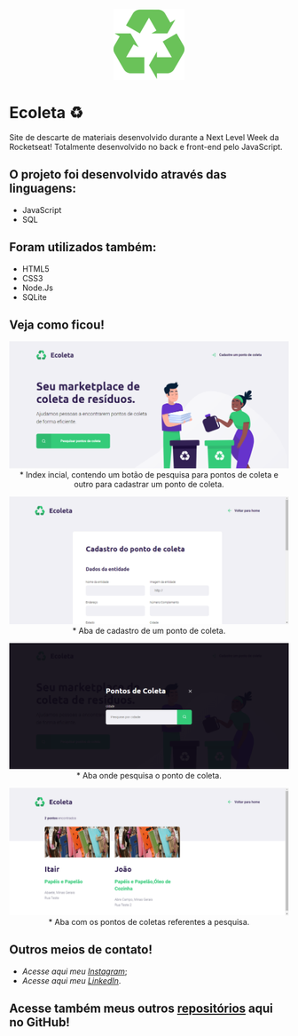 
<p align="center">
<img src="https://github.com/MatheusFranciscone/site-ecoleta/blob/master/images/logo.png
">
</p>

# Ecoleta ♻️
 Site de descarte de materiais desenvolvido durante a Next Level Week da Rocketseat!
 Totalmente desenvolvido no back e front-end pelo JavaScript.

## O projeto foi desenvolvido através das linguagens: 
 * JavaScript
 * SQL
 
## Foram utilizados também:
 * HTML5
 * CSS3
 * Node.Js
 * SQLite

## Veja como ficou!

 <p align="center">
<img src="https://github.com/MatheusFranciscone/site-ecoleta/blob/master/images/print1.png">
 * Index incial, contendo um botão de pesquisa para pontos de coleta e outro para cadastrar um ponto de coleta.
</p>

 <p align="center">
<img src="https://github.com/MatheusFranciscone/site-ecoleta/blob/master/images/print2.png">
 * Aba de cadastro de um ponto de coleta.
</p>

 <p align="center">
<img src="https://github.com/MatheusFranciscone/site-ecoleta/blob/master/images/print3.png">
 * Aba onde pesquisa o ponto de coleta.
</p>

 <p align="center">
<img src="https://github.com/MatheusFranciscone/site-ecoleta/blob/master/images/print4.png">
 * Aba com os pontos de coletas referentes a pesquisa.
</p>

 
## Outros meios de contato!

 * _Acesse aqui meu_ [_Instagram_](https://www.instagram.com/_franciscone/);
 * _Acesse aqui meu_ [_LinkedIn_](https://www.linkedin.com/in/matheus-franciscone/).
 
## Acesse também meus outros [repositórios](https://github.com/MatheusFranciscone?tab=repositories) aqui no GitHub!

